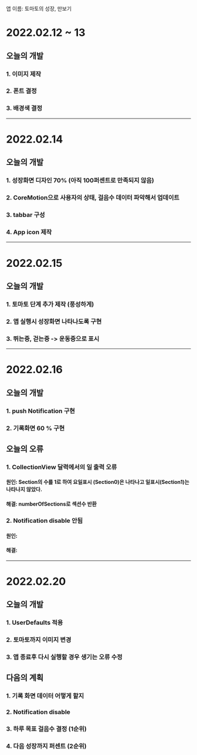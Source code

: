 앱 이름: 토마토의 성장, 만보기

#  2022.02.12 ~ 13

## 오늘의 개발
### 1. 이미지 제작
### 2. 폰트 결정
### 3. 배경색 결정 

---

#  2022.02.14

## 오늘의 개발
### 1. 성장화면 디자인 70% (아직 100퍼센트로 만족되지 않음)
### 2. CoreMotion으로 사용자의 상태, 걸음수 데이터 파악해서 업데이트 
### 3. tabbar 구성 
### 4. App icon 제작 

---

#  2022.02.15

## 오늘의 개발
### 1. 토마토 단계 추가 제작 (풍성하게)  
### 2. 앱 실행시 성장화면 나타나도록 구현 
### 3. 뛰는중, 걷는중 -> 운동중으로 표시 

---

# 2022.02.16

## 오늘의 개발
### 1. push Notification 구현
### 2. 기록화면 60 % 구현

## 오늘의 오류
### 1. CollectionView 달력에서의 일 출력 오류
#### 원인: Section의 수를 1로 하여 요일표시 (Section0)은 나타나고 일표시(Section1)는 나타나지 않았다.
#### 해결: numberOfSections로 섹션수 반환 

### 2. Notification disable 안됨
#### 원인: 
#### 해결: 

---

# 2022.02.20

## 오늘의 개발 
### 1. UserDefaults 적용
### 2. 토마토까지 이미지 변경 
### 3. 앱 종료후 다시 실행할 경우 생기는 오류 수정 

## 다음의 계획
### 1. 기록 화면 데이터 어떻게 할지
### 2. Notification disable
### 3. 하루 목표 걸음수 결정 (1순위)
### 4. 다음 성장까지 퍼센트 (2순위)

